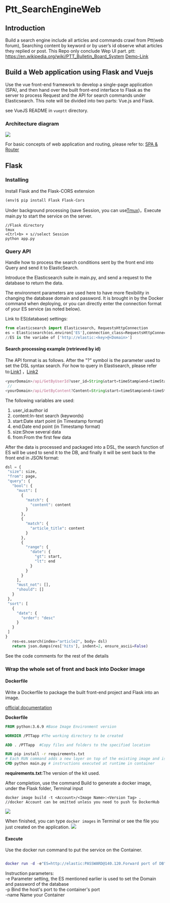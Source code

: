 

# Ptt_SearchEngineWeb

## Introduction

Build a search engine include all articles and commands crawl from Ptt(web forum), Searching content by keyword or by user’s id observe what articles they replied or post. This Repo only conclude Wep UI part.
ptt: https://en.wikipedia.org/wiki/PTT_Bulletin_Board_System
[Demo-Link]([https://huggingface.co/mistralai/Mistral-7B-Instruct-v0.2](https://ptt-search.nlpnchu.org/))
## Build a Web application using Flask and Vuejs
Use the vue front-end framework to develop a single-page application (SPA), and then hand over the built front-end interface to Flask as the server to process Request and the API for search commands under Elasticsearch. This note will be divided into two parts: Vue.js and Flask.

see VueJS README in ```vueptt``` directory.
### Architecture diagram
![](https://i.imgur.com/JFfRHzW.png)


For basic concepts of web application and routing, please refer to:
[SPA & Router](https://blog.huli.tw/2019/09/18/spa-common-problem-about-router/)






## Flask
### Installing

Install Flask and the Flask-CORS extension

`(env)$ pip install Flask Flask-Cors `

Under background processing (save Session, you can use[Tmux](https://larrylu.blog/tmux-33a24e595fbc))，Execute main.py to start the service on the server.
```
//Flask directory
tmux
<Ctrl+b> + s//select Session 
python app.py

```

### Query API
Handle how to process the search conditions sent by the front end into Query and send it to ElasticSearch.

Introduce the Elasticsearch suite in main.py, and send a request to the database to return the data.

The environment parameters are used here to have more flexibility in changing the database domain and password. It is brought in by the Docker command when deploying, or you can directly enter the connection format of your ES service (as noted below).

Link to ES(database) settings:

```python
from elasticsearch import Elasticsearch, RequestsHttpConnection
es = Elasticsearch(os.environ['ES'],connection_class=RequestsHttpConnection, use_ssl=True,verify_certs=False,send_get_body_as='POST' )
//ES is the variabe of ['http://elastic:<key>@<Domain>']
```


#### Search processing example (retrieved by id)
The API format is as follows. After the "?" symbol is the parameter used to set the DSL syntax search. For how to query in Elastisearch, please refer to:[Link1](https://godleon.github.io/blog/Elasticsearch/Elasticsearch-advanced-search/) ，[Link2](https://www.elastic.co/guide/en/elasticsearch/reference/current/query-dsl-query-string-query.html)

```javascript
<yourDomain>/api/GetByUserId?user_id=String&start=timeStamp&end=timeStamp?size=25?from=1
 //
<yourDomain>/api/GetByContent?Content=String&start=timeStamp&end=timeStamp?size=25?from=1
```

The following variables are used:
1. user_id:author id
1. content:In-text search (keywords)
1. start:Date start point (in Timestamp format)
1. end:Date end point (in Timestamp format)
1. size:Show several data
1. from:From the first few data

After the data is processed and packaged into a DSL, the search function of ES will be used to send it to the DB, and finally it will be sent back to the front end in JSON format:
 ```python
dsl = {
  "size": size,
  "from": page,
  "query": {
    "bool": {
      "must": [
        {
          "match": {
            "content": content
          }
        },
        {
          "match": {
            "article_title": content
          }
        },
        {
          "range": {
            "date": {
              "gt": start,
              "lt": end
            }
          }
        }
      ],
      "must_not": [],
      "should": []
    }
  },
  "sort": [
    {
      "date": {
        "order": "desc"
      }
    }
  ]
}
    res=es.search(index="article2", body= dsl)
    return json.dumps(res['hits'], indent=2, ensure_ascii=False)
```
See the code comments for the rest of the details

### Wrap the whole set of front and back into Docker image
#### Dockerfile
Write a Dockerfile to package the built front-end project and Flask into an image.

[official documentation](https://docs.docker.com/engine/reference/builder/)


**Dockerfile**
```dockerfile
FROM python:3.6.9 #Base Image Environment version

WORKDIR /PTTapp #The working directory to be created

ADD . /PTTapp  #Copy files and folders to the specified location

RUN pip install -r requirements.txt
# Each RUN command adds a new layer on top of the existing image and is the command that is executed during the build process of the image.
CMD python main.py # instructions executed at runtime in container
```
**requirements.txt**:The version of the kit used.

After completion, use the command Build to generate a docker image, under the Flask folder, Terminal input
```
docker image build -t <Account>/<Image Name>:<Version Tag> .
//docker Account can be omitted unless you need to push to DockerHub
```
![](https://i.imgur.com/Wo2qYbU.png)

When finished, you can type `docker images` in Terminal or see the file you just created on the application.
![](https://i.imgur.com/jpmcV7G.png)

#### Execute
Use the docker run command to put the service on the Container.
```lua

docker run -d -e"ES=http://elastic:PASSWARD@140.120.Forward port of DB" -p 80:9527 --name newcontainer kenny2330/pttwebapp:ver_1.0
```
Instruction parameters:<br>
-e Parameter setting, the ES mentioned earlier is used to set the Domain and password of the database <br> 
-p Bind the host's port to the container's port <br> 
-name Name your Container <br> 

